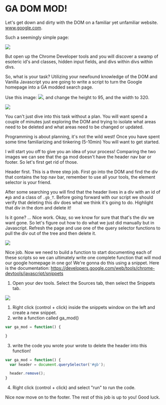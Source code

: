 # GA DOM MOD!

Let's get down and dirty with the DOM on a familiar yet unfamiliar website. www.google.com.

Such a seemingly simple page:

![](https://i.imgur.com/Z0Ob5bl.png)

But open up the Chrome Developer tools and you will discover a swamp of esoteric id's and classes, hidden input fields, and divs within divs within divs.

So, what is your task? Utilizing your newfound knowledge of the DOM and Vanilla Javascript you are going to write a script to turn the Google homepage into a GA modded search page.

Use this image: ![](https://i.imgur.com/4l2dtQj.png), and change the height to 95, and the width to 320.

![](https://i.imgur.com/o7lm7vq.png)

You can't just dive into this task without a plan. You will want spend a couple of minutes just exploring the DOM and trying to isolate what areas need to be deleted and what areas need to be changed or updated.

Programming is about planning, it's not the wild west! Once you have spent some time familiarizing and tinkering (5-10min) You will want to get started.

I will start you off to give you an idea of your process! Comparing the two images we can see that the ga mod doesn't have the header nav bar or footer. So let's first get rid of those.

Header first. This is a three step job. First go into the DOM and find the div that contains the top nav bar, remember to use all your tools, the element selector is your friend.

After some searching you will find that the header lives in a div with an id of `#gb` and a class of `.gb_T`. Before going forward with our script we should verify that deleting this div does what we think it's going to do. Highlight that div in the dom and delete it!

Is it gone? ... Nice work. Okay, so we know for sure that that's the div we want gone. So let's figure out how to do what we just did manually but in Javascript. Refresh the page and use one of the query selector functions to pull the div out of the tree and then delete it.

![](https://i.imgur.com/hYwtexr.png)

Nice job. Now we need to build a function to start documenting each of these scripts so we can ultimately write one complete function that will mod our google homepage in one go! We're gonna do this using a snippet. Here is the documentation: https://developers.google.com/web/tools/chrome-devtools/javascript/snippets

1. Open your dev tools. Select the Sources tab, then select the Snippets tab.

![](https://i.imgur.com/p0FTfZS.png)

1. Right click (control + click) inside the snippets window on the left and create a new snippet.
2. write a function called ga_mod()

```javascript
var ga_mod = function() {

}
```
3. write the code you wrote your wrote to delete the header into this function!

```javascript
var ga_mod = function() {
  var header = document.querySelector('#gb');

  header.remove();
}
```

4. Right click (control + click) and select "run" to run the code.

Nice now move on to the footer. The rest of this job is up to you! Good luck.

<!-- Images:
- [gear](https://dl.dropboxusercontent.com/s/whkficbkox6t66a/Screen%20Shot%202016-01-24%20at%205.43.31%20PM.png)
- [logo](https://dl.dropboxusercontent.com/s/e2iqc2r53r6omzn/General_Assembly_logo.png) -->
